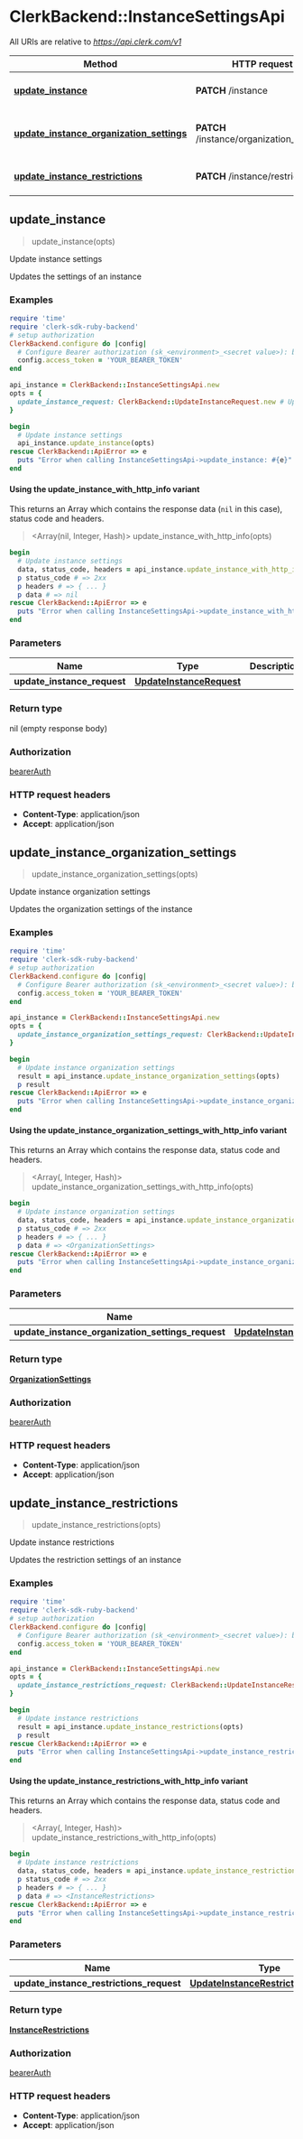 # ClerkBackend::InstanceSettingsApi

All URIs are relative to *https://api.clerk.com/v1*

| Method | HTTP request | Description |
| ------ | ------------ | ----------- |
| [**update_instance**](InstanceSettingsApi.md#update_instance) | **PATCH** /instance | Update instance settings |
| [**update_instance_organization_settings**](InstanceSettingsApi.md#update_instance_organization_settings) | **PATCH** /instance/organization_settings | Update instance organization settings |
| [**update_instance_restrictions**](InstanceSettingsApi.md#update_instance_restrictions) | **PATCH** /instance/restrictions | Update instance restrictions |


## update_instance

> update_instance(opts)

Update instance settings

Updates the settings of an instance

### Examples

```ruby
require 'time'
require 'clerk-sdk-ruby-backend'
# setup authorization
ClerkBackend.configure do |config|
  # Configure Bearer authorization (sk_<environment>_<secret value>): bearerAuth
  config.access_token = 'YOUR_BEARER_TOKEN'
end

api_instance = ClerkBackend::InstanceSettingsApi.new
opts = {
  update_instance_request: ClerkBackend::UpdateInstanceRequest.new # UpdateInstanceRequest | 
}

begin
  # Update instance settings
  api_instance.update_instance(opts)
rescue ClerkBackend::ApiError => e
  puts "Error when calling InstanceSettingsApi->update_instance: #{e}"
end
```

#### Using the update_instance_with_http_info variant

This returns an Array which contains the response data (`nil` in this case), status code and headers.

> <Array(nil, Integer, Hash)> update_instance_with_http_info(opts)

```ruby
begin
  # Update instance settings
  data, status_code, headers = api_instance.update_instance_with_http_info(opts)
  p status_code # => 2xx
  p headers # => { ... }
  p data # => nil
rescue ClerkBackend::ApiError => e
  puts "Error when calling InstanceSettingsApi->update_instance_with_http_info: #{e}"
end
```

### Parameters

| Name | Type | Description | Notes |
| ---- | ---- | ----------- | ----- |
| **update_instance_request** | [**UpdateInstanceRequest**](UpdateInstanceRequest.md) |  | [optional] |

### Return type

nil (empty response body)

### Authorization

[bearerAuth](../README.md#bearerAuth)

### HTTP request headers

- **Content-Type**: application/json
- **Accept**: application/json


## update_instance_organization_settings

> <OrganizationSettings> update_instance_organization_settings(opts)

Update instance organization settings

Updates the organization settings of the instance

### Examples

```ruby
require 'time'
require 'clerk-sdk-ruby-backend'
# setup authorization
ClerkBackend.configure do |config|
  # Configure Bearer authorization (sk_<environment>_<secret value>): bearerAuth
  config.access_token = 'YOUR_BEARER_TOKEN'
end

api_instance = ClerkBackend::InstanceSettingsApi.new
opts = {
  update_instance_organization_settings_request: ClerkBackend::UpdateInstanceOrganizationSettingsRequest.new # UpdateInstanceOrganizationSettingsRequest | 
}

begin
  # Update instance organization settings
  result = api_instance.update_instance_organization_settings(opts)
  p result
rescue ClerkBackend::ApiError => e
  puts "Error when calling InstanceSettingsApi->update_instance_organization_settings: #{e}"
end
```

#### Using the update_instance_organization_settings_with_http_info variant

This returns an Array which contains the response data, status code and headers.

> <Array(<OrganizationSettings>, Integer, Hash)> update_instance_organization_settings_with_http_info(opts)

```ruby
begin
  # Update instance organization settings
  data, status_code, headers = api_instance.update_instance_organization_settings_with_http_info(opts)
  p status_code # => 2xx
  p headers # => { ... }
  p data # => <OrganizationSettings>
rescue ClerkBackend::ApiError => e
  puts "Error when calling InstanceSettingsApi->update_instance_organization_settings_with_http_info: #{e}"
end
```

### Parameters

| Name | Type | Description | Notes |
| ---- | ---- | ----------- | ----- |
| **update_instance_organization_settings_request** | [**UpdateInstanceOrganizationSettingsRequest**](UpdateInstanceOrganizationSettingsRequest.md) |  | [optional] |

### Return type

[**OrganizationSettings**](OrganizationSettings.md)

### Authorization

[bearerAuth](../README.md#bearerAuth)

### HTTP request headers

- **Content-Type**: application/json
- **Accept**: application/json


## update_instance_restrictions

> <InstanceRestrictions> update_instance_restrictions(opts)

Update instance restrictions

Updates the restriction settings of an instance

### Examples

```ruby
require 'time'
require 'clerk-sdk-ruby-backend'
# setup authorization
ClerkBackend.configure do |config|
  # Configure Bearer authorization (sk_<environment>_<secret value>): bearerAuth
  config.access_token = 'YOUR_BEARER_TOKEN'
end

api_instance = ClerkBackend::InstanceSettingsApi.new
opts = {
  update_instance_restrictions_request: ClerkBackend::UpdateInstanceRestrictionsRequest.new # UpdateInstanceRestrictionsRequest | 
}

begin
  # Update instance restrictions
  result = api_instance.update_instance_restrictions(opts)
  p result
rescue ClerkBackend::ApiError => e
  puts "Error when calling InstanceSettingsApi->update_instance_restrictions: #{e}"
end
```

#### Using the update_instance_restrictions_with_http_info variant

This returns an Array which contains the response data, status code and headers.

> <Array(<InstanceRestrictions>, Integer, Hash)> update_instance_restrictions_with_http_info(opts)

```ruby
begin
  # Update instance restrictions
  data, status_code, headers = api_instance.update_instance_restrictions_with_http_info(opts)
  p status_code # => 2xx
  p headers # => { ... }
  p data # => <InstanceRestrictions>
rescue ClerkBackend::ApiError => e
  puts "Error when calling InstanceSettingsApi->update_instance_restrictions_with_http_info: #{e}"
end
```

### Parameters

| Name | Type | Description | Notes |
| ---- | ---- | ----------- | ----- |
| **update_instance_restrictions_request** | [**UpdateInstanceRestrictionsRequest**](UpdateInstanceRestrictionsRequest.md) |  | [optional] |

### Return type

[**InstanceRestrictions**](InstanceRestrictions.md)

### Authorization

[bearerAuth](../README.md#bearerAuth)

### HTTP request headers

- **Content-Type**: application/json
- **Accept**: application/json

